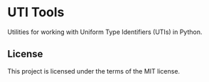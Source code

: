 # UTI Tools

Utilities for working with Uniform Type Identifiers (UTIs) in Python.

## License

This project is licensed under the terms of the MIT license.
